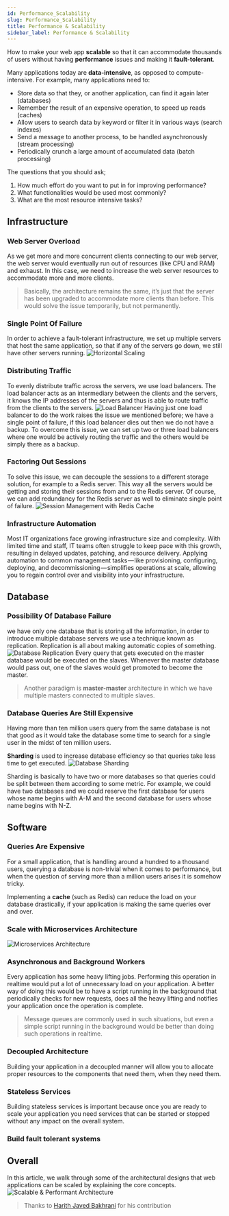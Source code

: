 ```yaml
---
id: Performance_Scalability
slug: Performance_Scalability
title: Performance & Scalability
sidebar_label: Performance & Scalability
---
```


How to make your web app **scalable** so that it can accommodate thousands of users without having **performance** issues and making it **fault-tolerant**.

Many applications today are **data-intensive**, as opposed to compute-intensive. For example, many applications need to:

- Store data so that they, or another application, can find it again later (databases)
- Remember the result of an expensive operation, to speed up reads (caches)
- Allow users to search data by keyword or filter it in various ways (search indexes)
- Send a message to another process, to be handled asynchronously (stream processing)
- Periodically crunch a large amount of accumulated data (batch processing)

The questions that you should ask;
1) How much effort do you want to put in for improving performance?
2) What functionalities would be used most commonly?
3) What are the most resource intensive tasks?

## Infrastructure

### Web Server Overload

As we get more and more concurrent clients connecting to our web server, the web server would eventually run out of resources (like CPU and RAM) and exhaust.
In this case, we need to increase the web server resources to accommodate more and more clients.

> Basically, the architecture remains the same, it’s just that the server has been upgraded to accommodate more clients than before. This would solve the issue temporarily, but not permanently.

### Single Point Of Failure

In order to achieve a fault-tolerant infrastructure, we set up multiple servers that host the same application, so that if any of the servers go down, we still have other servers running.
![Horizontal Scaling](https://netcoregenesis.com/images/documentation/horizontal_scaling.png)

### Distributing Traffic

To evenly distribute traffic across the servers, we use load balancers.
The load balancer acts as an intermediary between the clients and the servers, it knows the IP addresses of the servers and thus is able to route traffic from the clients to the servers.
![Load Balancer](https://netcoregenesis.com/images/documentation/load_balancer.png)
Having just one load balancer to do the work raises the issue we mentioned before; we have a single point of failure, if this load balancer dies out then we do not have a backup.
To overcome this issue, we can set up two or three load balancers where one would be actively routing the traffic and the others would be simply there as a backup.

### Factoring Out Sessions

To solve this issue, we can decouple the sessions to a different storage solution, for example to a Redis server. This way all the servers would be getting and storing their sessions from and to the Redis server. Of course, we can add redundancy for the Redis server as well to eliminate single point of failure.
![Session Management with Redis Cache](https://netcoregenesis.com/images/documentation/session_mng_redis_server.png)

### Infrastructure Automation

Most IT organizations face growing infrastructure size and complexity. With limited time and staff, IT teams often struggle to keep pace with this growth, resulting in delayed updates, patching, and resource delivery. Applying automation to common management tasks — like provisioning, configuring, deploying, and decommissioning — simplifies operations at scale, allowing you to regain control over and visibility into your infrastructure.

## Database

### Possibility Of Database Failure

we have only one database that is storing all the information, in order to introduce multiple database servers we use a technique known as replication.
Replication is all about making automatic copies of something.
![Database Replication](https://netcoregenesis.com/images/documentation/db_replication.png)
Every query that gets executed on the master database would be executed on the slaves.
Whenever the master database would pass out, one of the slaves would get promoted to become the master.
> Another paradigm is **master-master** architecture in which we have multiple masters connected to multiple slaves.

### Database Queries Are Still Expensive

Having more than ten million users query from the same database is not that good as it would take the database some time to search for a single user in the midst of ten million users.

**Sharding** is used to increase database efficiency so that queries take less time to get executed.
![Database Sharding](https://netcoregenesis.com/images/documentation/database_sharding.png)

Sharding is basically to have two or more databases so that queries could be split between them according to some metric. For example, we could have two databases and we could reserve the first database for users whose name begins with A-M and the second database for users whose name begins with N-Z.

## Software

### Queries Are Expensive

For a small application, that is handling around a hundred to a thousand users, querying a database is non-trivial when it comes to performance, but when the question of serving more than a million users arises it is somehow tricky.

Implementing a **cache** (such as Redis) can reduce the load on your database drastically, if your application is making the same queries over and over.

### Scale with Microservices Architecture

![Microservices Architecture](https://netcoregenesis.com/images/documentation/microservice_architecture.png)

### Asynchronous and Background Workers

Every application has some heavy lifting jobs. Performing this operation in realtime would put a lot of unnecessary load on your application. A better way of doing this would be to have a script running in the background that periodically checks for new requests, does all the heavy lifting and notifies your application once the operation is complete.
> Message queues are commonly used in such situations, but even a simple script running in the background would be better than doing such operations in realtime.

### Decoupled Architecture

Building your application in a decoupled manner will allow you to allocate proper resources to the components that need them, when they need them.

### Stateless Services

Building stateless services is important because once you are ready to scale your application you need services that can be started or stopped without any impact on the overall system.

### Build fault tolerant systems

## Overall

In this article, we walk through some of the architectural designs that web applications can be scaled by explaining the core concepts.
![Scalable & Performant Architecture](https://netcoregenesis.com/images/documentation/scalable_performant_architecture.png)

> Thanks to [Harith Javed Bakhrani](https://medium.com/@harithjaved/scaling-your-web-application-693657ce333c) for his contribution
